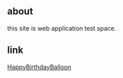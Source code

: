 
## about

this site is web application test space.


## link

[HappyBirthdayBalloon](/HappyBirthdayBalloon/index.html)

